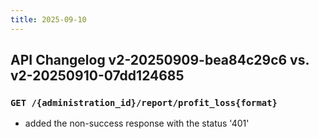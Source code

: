 ```yaml
---
title: 2025-09-10
---
```



## API Changelog v2-20250909-bea84c29c6 vs. v2-20250910-07dd124685

### `GET /{administration_id}/report/profit_loss{format}`
-  added the non-success response with the status '401'
